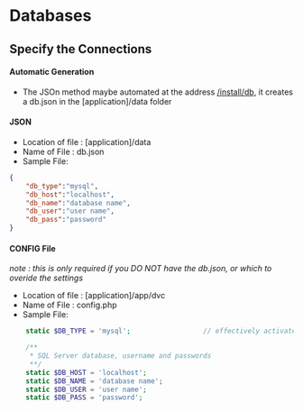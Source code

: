 # Databases

## Specify the Connections

#### Automatic Generation
- The JSOn method maybe automated at the address [/install/db](/install/db), it creates a db.json in the [application]/data folder

#### JSON

- Location of file : [application]/data
- Name of File : db.json
- Sample File:
```json
{
	"db_type":"mysql",
	"db_host":"localhost",
	"db_name":"database name",
	"db_user":"user name",
	"db_pass":"password"
}
```

#### CONFIG File
*note : this is only required if you DO NOT have the db.json, or which to overide the settings*
- Location of file : [application]/app/dvc
- Name of File : config.php
- Sample File:
```php
	static $DB_TYPE = 'mysql';					// effectively activates the default sql system

	/**
	 * SQL Server database, username and passwords
	 **/
	static $DB_HOST = 'localhost';
	static $DB_NAME = 'database name';
	static $DB_USER = 'user name';
	static $DB_PASS = 'password';
```
